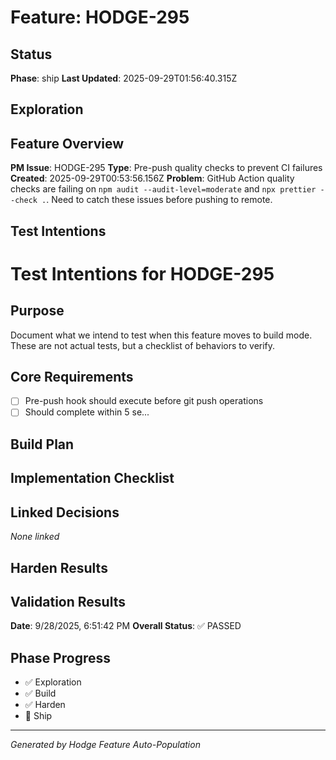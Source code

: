 # Feature: HODGE-295

## Status
**Phase**: ship
**Last Updated**: 2025-09-29T01:56:40.315Z

## Exploration
## Feature Overview
**PM Issue**: HODGE-295
**Type**: Pre-push quality checks to prevent CI failures
**Created**: 2025-09-29T00:53:56.156Z
**Problem**: GitHub Action quality checks are failing on `npm audit --audit-level=moderate` and `npx prettier --check .`. Need to catch these issues before pushing to remote.


## Test Intentions
# Test Intentions for HODGE-295

## Purpose
Document what we intend to test when this feature moves to build mode.
These are not actual tests, but a checklist of behaviors to verify.

## Core Requirements
- [ ] Pre-push hook should execute before git push operations
- [ ] Should complete within 5 se...

## Build Plan
## Implementation Checklist


## Linked Decisions
_None linked_

## Harden Results
## Validation Results
**Date**: 9/28/2025, 6:51:42 PM
**Overall Status**: ✅ PASSED




## Phase Progress
- ✅ Exploration
- ✅ Build
- ✅ Harden
- 🔄 Ship

---
_Generated by Hodge Feature Auto-Population_
